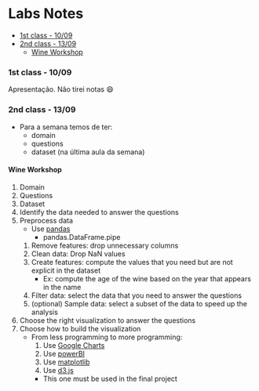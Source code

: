 # Labs Notes <!-- omit in toc -->

- [1st class - 10/09](#1st-class---1009)
- [2nd class - 13/09](#2nd-class---1309)
  - [Wine Workshop](#wine-workshop)

### 1st class - 10/09

Apresentação.
Não tirei notas :smile:

### 2nd class - 13/09

- Para a semana temos de ter:
    - domain
    - questions
    - dataset (na última aula da semana)

#### Wine Workshop

1. Domain
2. Questions
3. Dataset
4. Identify the data needed to answer the questions
5. Preprocess data
   - Use [pandas](https://pandas.pydata.org/docs/)
     - pandas.DataFrame.pipe
    1. Remove features: drop unnecessary columns
    2. Clean data: Drop NaN values 
    3. Create features: compute the values that you need but are not explicit in the dataset
       - Ex: compute the age of the wine based on the year that appears in the name
    4. Filter data: select the data that you need to answer the questions
    5. (optional) Sample data: select a subset of the data to speed up the analysis
6. Choose the right visualization to answer the questions
7. Choose how to build the visualization
   - From less programming to more programming:
     1. Use [Google Charts](https://developers.google.com/chart/interactive/docs/gallery)
     2. Use [powerBI](https://powerbi.microsoft.com/en-us/)
     3. Use [matplotlib](https://matplotlib.org/)
     4. Use [d3.js](https://d3js.org/)
       - This one must be used in the final project